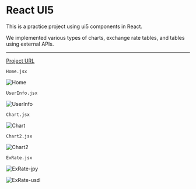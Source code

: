 # React UI5

This is a practice project using ui5 components in React.

We implemented various types of charts, exchange rate tables, and tables using external APIs.

---

[Project URL](https://mesh-kr.cfapps.ap12.hana.ondemand.com/)

`Home.jsx`

![Home](https://s3-us-west-2.amazonaws.com/secure.notion-static.com/a19e5cd4-2119-43ff-9013-cd9d4edd9410/Untitled.png)

`UserInfo.jsx`

![UserInfo](https://s3-us-west-2.amazonaws.com/secure.notion-static.com/a19e5cd4-2119-43ff-9013-cd9d4edd9410/Untitled.png)

`Chart.jsx`

![Chart](https://s3-us-west-2.amazonaws.com/secure.notion-static.com/76c76f71-2bc4-4e0b-9fa3-b7a298a2f6c7/Untitled.png)

`Chart2.jsx`

![Chart2](https://s3-us-west-2.amazonaws.com/secure.notion-static.com/c8ac8aa2-b012-469b-a80b-7ee2dbff7de6/Untitled.png)

`ExRate.jsx`

![ExRate-jpy](https://s3-us-west-2.amazonaws.com/secure.notion-static.com/bd29e130-8574-4040-8df0-3fabdb55cb4c/Untitled.png)

![ExRate-usd](https://s3-us-west-2.amazonaws.com/secure.notion-static.com/47fc91a6-ea7f-45b3-842a-d13d5a642582/Untitled.png)
